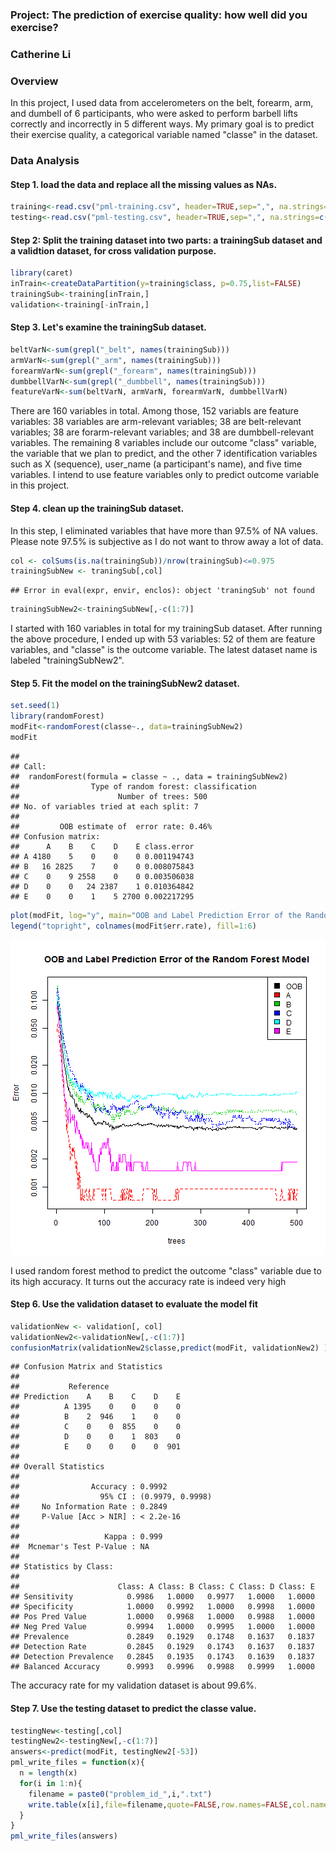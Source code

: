 ### Project: The prediction of exercise quality: how well did you exercise? 
### Catherine Li

### Overview
In this project, I used data from accelerometers on the belt, forearm, arm, and dumbell of 6 participants, who were asked to perform barbell lifts correctly and incorrectly in 5 different ways. My primary goal is to predict their exercise quality, a categorical variable named "classe" in the dataset.

### Data Analysis

#### Step 1. load the data and replace all the missing values as NAs. 


```r
training<-read.csv("pml-training.csv", header=TRUE,sep=",", na.strings=c("", "NA", "#DIV/0!"))
testing<-read.csv("pml-testing.csv", header=TRUE,sep=",", na.strings=c("", "NA", "#DIV/0!"))
```

#### Step 2: Split the training dataset into two parts: a trainingSub dataset and a validtion dataset, for cross validation purpose. 


```r
library(caret)
inTrain<-createDataPartition(y=training$class, p=0.75,list=FALSE)
trainingSub<-training[inTrain,]
validation<-training[-inTrain,]
```

#### Step 3. Let's examine the trainingSub dataset. 

```r
beltVarN<-sum(grepl("_belt", names(trainingSub)))
armVarN<-sum(grepl("_arm", names(trainingSub)))
forearmVarN<-sum(grepl("_forearm", names(trainingSub)))
dumbbellVarN<-sum(grepl("_dumbbell", names(trainingSub)))
featureVarN<-sum(beltVarN, armVarN, forearmVarN, dumbbellVarN)
```

There are 160 variables in total. Among those, 152 variabls are feature variables: 38 variables are arm-relevant variables; 38 are belt-relevant variables; 38 are forarm-relevant variables; and 38 are dumbbell-relevant variables. The remaining 8 variables include our outcome "class" variable, the variable that we plan to predict, and the other 7 identification variables such as X (sequence), user_name (a participant's name), and five time variables. I intend to use feature variables only to predict outcome variable in this project. 

#### Step 4. clean up the trainingSub dataset.
In this step, I eliminated variables that have more than 97.5% of NA values. Please note 97.5% is subjective as I do not want to throw away a lot of data.  


```r
col <- colSums(is.na(trainingSub))/nrow(trainingSub)<=0.975
trainingSubNew <- traningSub[,col]
```

```
## Error in eval(expr, envir, enclos): object 'traningSub' not found
```

```r
trainingSubNew2<-trainingSubNew[,-c(1:7)]
```

I started with 160 variables in total for my trainingSub dataset. After running the above procedure, I ended up with 53 variables: 52 of them are feature variables, and "classe" is the outcome variable. The latest dataset name is labeled "trainingSubNew2".

#### Step 5. Fit the model on the trainingSubNew2 dataset. 


```r
set.seed(1)
library(randomForest)
modFit<-randomForest(classe~., data=trainingSubNew2)
modFit
```

```
## 
## Call:
##  randomForest(formula = classe ~ ., data = trainingSubNew2) 
##                Type of random forest: classification
##                      Number of trees: 500
## No. of variables tried at each split: 7
## 
##         OOB estimate of  error rate: 0.46%
## Confusion matrix:
##      A    B    C    D    E class.error
## A 4180    5    0    0    0 0.001194743
## B   16 2825    7    0    0 0.008075843
## C    0    9 2558    0    0 0.003506038
## D    0    0   24 2387    1 0.010364842
## E    0    0    1    5 2700 0.002217295
```

```r
plot(modFit, log="y", main="OOB and Label Prediction Error of the Random Forest Model")
legend("topright", colnames(modFit$err.rate), fill=1:6)
```

![plot of chunk unnamed-chunk-5](figure/unnamed-chunk-5-1.png) 

I used random forest method to predict the outcome "class" variable due to its high accuracy. It turns out the accuracy rate is indeed very high  

#### Step 6. Use the validation dataset to evaluate the model fit


```r
validationNew <- validation[, col]
validationNew2<-validationNew[,-c(1:7)]
confusionMatrix(validationNew2$classe,predict(modFit, validationNew2) )
```

```
## Confusion Matrix and Statistics
## 
##           Reference
## Prediction    A    B    C    D    E
##          A 1395    0    0    0    0
##          B    2  946    1    0    0
##          C    0    0  855    0    0
##          D    0    0    1  803    0
##          E    0    0    0    0  901
## 
## Overall Statistics
##                                           
##                Accuracy : 0.9992          
##                  95% CI : (0.9979, 0.9998)
##     No Information Rate : 0.2849          
##     P-Value [Acc > NIR] : < 2.2e-16       
##                                           
##                   Kappa : 0.999           
##  Mcnemar's Test P-Value : NA              
## 
## Statistics by Class:
## 
##                      Class: A Class: B Class: C Class: D Class: E
## Sensitivity            0.9986   1.0000   0.9977   1.0000   1.0000
## Specificity            1.0000   0.9992   1.0000   0.9998   1.0000
## Pos Pred Value         1.0000   0.9968   1.0000   0.9988   1.0000
## Neg Pred Value         0.9994   1.0000   0.9995   1.0000   1.0000
## Prevalence             0.2849   0.1929   0.1748   0.1637   0.1837
## Detection Rate         0.2845   0.1929   0.1743   0.1637   0.1837
## Detection Prevalence   0.2845   0.1935   0.1743   0.1639   0.1837
## Balanced Accuracy      0.9993   0.9996   0.9988   0.9999   1.0000
```

The accuracy rate for my validation dataset is about 99.6%.

#### Step 7. Use the testing dataset to predict the classe value.

```r
testingNew<-testing[,col]
testingNew2<-testingNew[,-c(1:7)]
answers<-predict(modFit, testingNew2[-53])
pml_write_files = function(x){
  n = length(x)
  for(i in 1:n){
    filename = paste0("problem_id_",i,".txt")
    write.table(x[i],file=filename,quote=FALSE,row.names=FALSE,col.names=FALSE)
  }
}
pml_write_files(answers)
```

